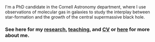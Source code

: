
I'm a PhD candidate in the Cornell Astronomy department, where I use observations of molecular gas in galaxies to study the interplay between star-formation and the growth of the central supermassive black hole. 

### See here for my [research](./content/pages/research.md), [teaching](./content/pages/teaching.md), and [CV](./content/pages/vitae.md) or [here](./content/pages/about.md) for more about me. 

